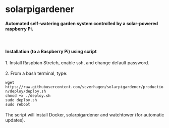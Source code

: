 # solarpigardener
<h4>Automated self-watering garden system controlled by a solar-powered raspberry Pi.</h4>
<br>
<h4>Installation (to a Raspberry Pi) using script</h4>
1.  Install Raspbian Stretch, enable ssh, and change default password.<br><br>
2.  From a bash terminal, type:<br>
<code>
wget https://raw.githubusercontent.com/scverhagen/solarpigardener/production/deploy/deploy.sh
chmod +x ./deploy.sh
sudo deploy.sh
sudo reboot
</code>
<br>
The script will install Docker, solarpigardener and watchtower (for automatic updates).
